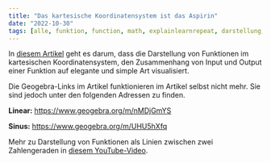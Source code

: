 ```yaml
---
title: "Das kartesische Koordinatensystem ist das Aspirin"
date: "2022-10-30"
tags: [alle, funktion, function, math, explainlearnrepeat, darstellung, headache, aspirin, dan_meyer, geogebra, graph, cartesian_coordinate, kartesisches_koordinatensystem, koordinatensystem, lineare_funktion, sinus]
---
```

In [diesem Artikel](https://web.archive.org/web/20180808224920/http://explainlearnrepeat.com/cartesian-coordinates-aspirin/2018/01/03) geht es darum, dass die Darstellung von Funktionen im kartesischen Koordinatensystem, den Zusammenhang von Input und Output einer Funktion auf elegante und simple Art visualisiert.

Die Geogebra-Links im Artikel funktionieren im Artikel selbst nicht mehr. 
Sie sind jedoch unter den folgenden Adressen zu finden.

**Linear:** https://www.geogebra.org/m/nMDjGmYS

**Sinus:** https://www.geogebra.org/m/UHU5hXfq

Mehr zu Darstellung von Funktionen als Linien zwischen zwei Zahlengeraden in [diesem YouTube-Video](https://www.youtube.com/watch?v=Pp47xzf4wGg).
 